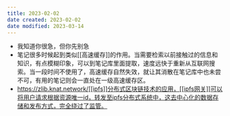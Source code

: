 ```yaml
---
title: 2023-02-02
date created: 2023-02-02
date modified: 2023-03-14
---
```

- 我知道你很急，但你先别急
- 笔记很多时候起到类似[[高速缓存]]的作用。当需要检索以前接触过的信息和知识，有点模糊印象，可以到笔记库里面提取，速度远快于重新从互联网搜索。当一段时间不使用了，高速缓存自然失效，就让其消散在笔记库中也未尝不可，有用的笔记则会一直处在一级高速缓存区。
- https://zlib.knat.network/[[ipfs]]分布式区块链技术的应用，[[ipfs网关]]可以将用户请求根据资源唯一id，转发至ipfs分布式系统中，这去中心化的数据存储和发布方式，完全绕过了监管。
